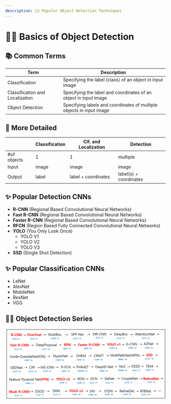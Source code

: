 ```yaml
---
description: 🕵️‍♀️ Popular Object Detection Techniques
---
```


# 🕵️‍♀️ Basics of Object Detection

## 📚 Common Terms

| Term                 | Description                                    |
| -------------------- | ---------------------------------------------- |
| Classification       |  Specifying the label (class) of an object in input image |
| Classification and Localization |  Specifying the label and coordinates of an object in input image |
| Object Detection     |  Specifying labels and coordinates of multiple objects in input image        |

## 📑 More Detailed 

|             | Classification  | Clf. and Localization | Detection              |
| ----------- | --------------- | --------------------- | ---------------------- |
| #of objects |  1              | 1                     | multiple               |
| Input       |  image          | image                 | image                  |
| Output      |  label          | label + coordinates   | label(s) + coordinates |


## ✨ Popular Detection CNNs
- **R-CNN** (Regional Based Convolutional Neural Networks)
- **Fast R-CNN** (Regional Based Convolutional Neural Networks)
- **Faster R-CNN** (Regional Based Convolutional Neural Networks)
- **RFCN** (Region Based Fully Connected Convolutional Neural Networks)
- **YOLO** (You Only Look Once)
  - YOLO V1
  - YOLO V2
  - YOLO V3
- **SSD** (Single Shot Detection)

## ✨ Popular Classification CNNs
- LeNet
- AlexNet
- MobileNet
- ResNet
- VGG

## 🤸‍♀️ Object Detection Series
<img src="../res/ObjectDetectionSeries.png" width="600"  />